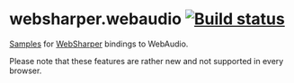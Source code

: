 # websharper.webaudio [![Build status](https://ci.appveyor.com/api/projects/status/9wba0h88o4ksxfb7)](https://ci.appveyor.com/project/Jand42/websharper-webaudio)

[Samples][samp] for [WebSharper][ws] bindings to WebAudio.


Please note that these features are rather new and not supported in every browser.

[samp]: http://intellifactory.github.io/websharper.webaudio.samples
[ws]: http://websharper.com/
